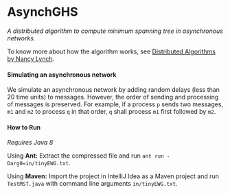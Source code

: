 # AsynchGHS

*A distributed algorithm to compute minimum spanning tree in asynchronous networks.*

To know more about how the algorithm works, see [Distributed Algorithms by Nancy Lynch](https://www.amazon.com/Distributed-Algorithms-Kaufmann-Management-Systems/dp/1558603484).

#### Simulating an asynchronous network
We simulate an asynchronous network by adding random delays (less than 20 time units) to messages. However, the order of sending and processing of messages is preserved. For example, if a process `p` sends two messages, `m1` and `m2` to process `q` in that order, `q` shall process `m1` first followed by `m2`.

#### How to Run
*Requires Java 8*

Using **Ant:** Extract the compressed file and run `ant run -Darg0=in/tinyEWG.txt`.

Using **Maven:** Import the project in IntelliJ Idea as a Maven project and run `TestMST.java` with command line arguments `in/tinyEWG.txt`.